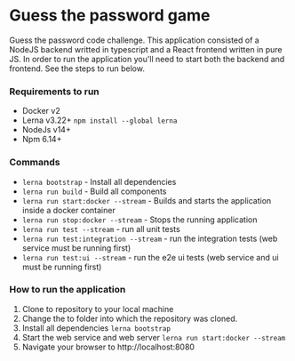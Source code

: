 # Guess the password game
Guess the password code challenge.  This application consisted of a NodeJS backend writted in typescript and a React frontend written in pure JS.  In order to run the application you'll need to start both the backend and frontend.  See the steps to run below.

### Requirements to run
* Docker v2
* Lerna v3.22+ `npm install --global lerna`
* NodeJs v14+
* Npm 6.14+

### Commands
* `lerna bootstrap` - Install all dependencies
* `lerna run build` - Build all components
* `lerna run start:docker --stream` - Builds and starts the application inside a docker container
* `lerna run stop:docker --stream` - Stops the running application
* `lerna run test --stream` - run all unit tests
* `lerna run test:integration --stream` - run the integration tests (web service must be running first)
* `lerna run test:ui --stream` - run the e2e ui tests (web service and ui must be running first)


### How to run the application
1. Clone to repository to your local machine
2. Change the to folder into which the repository was cloned.
3. Install all dependencies `lerna bootstrap`
4. Start the web service and web server `lerna run start:docker --stream`
5. Navigate your browser to http://localhost:8080